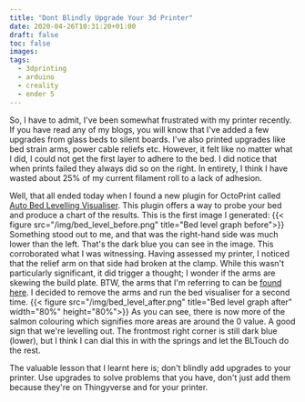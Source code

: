 ```yaml
---
title: "Dont Blindly Upgrade Your 3d Printer"
date: 2020-04-26T10:31:20+01:00
draft: false
toc: false
images:
tags:
  - 3dprinting
  - arduino
  - creality
  - ender 5
---
```


So, I have to admit, I've been somewhat frustrated with my printer recently. If you have read any of my blogs, you will know that I've added a few upgrades from glass beds to silent boards. I've also printed upgrades like bed strain arms, power cable reliefs etc. However, it felt like no matter what I did, I could not get the first layer to adhere to the bed. I did notice that when prints failed they always did so on the right. In entirety, I think I have wasted about 25% of my current filament roll to a lack of adhesion.

Well, that all ended today when I found a new plugin for OctoPrint called [Auto Bed Levelling Visualiser](https://plugins.octoprint.org/plugins/bedlevelvisualizer/). This plugin offers a way to probe your bed and produce a chart of the results. This is the first image I generated:
{{< figure src="/img/bed_level_before.png" title="Bed level graph before">}}
Something stood out to me, and that was the right-hand side was much lower than the left. That's the dark blue you can see in the image. This corroborated what I was witnessing. Having assessed my printer, I noticed that the relief arm on that side had broken at the clamp. While this wasn't particularly significant, it did trigger a thought; I wonder if the arms are skewing the build plate. BTW, the arms that I'm referring to can be [found here](https://www.thingiverse.com/thing:3661405). I decided to remove the arms and run the bed visualiser for a second time.
{{< figure src="/img/bed_level_after.png" title="Bed level graph after" width="80%" height="80%">}}
As you can see, there is now more of the salmon colouring which signifies more areas are around the 0 value. A good sign that we're levelling out. The frontmost right corner is still dark blue (lower), but I think I can dial this in with the springs and let the BLTouch do the rest.

The valuable lesson that I learnt here is; don't blindly add upgrades to your printer. Use upgrades to solve problems that you have, don't just add them because they're on Thingyverse and for your printer.